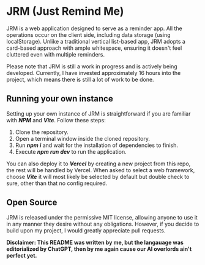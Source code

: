 # JRM (Just Remind Me)

JRM is a web application designed to serve as a reminder app. All the operations occur on the client side, including data storage (using localStorage). Unlike a traditional vertical list-based app, JRM adopts a card-based approach with ample whitespace, ensuring it doesn't feel cluttered even with multiple reminders.

Please note that JRM is still a work in progress and is actively being developed. Currently, I have invested approximately 16 hours into the project, which means there is still a lot of work to be done.

## Running your own instance

Setting up your own instance of JRM is straightforward if you are familiar with ***NPM*** and ***Vite***. Follow these steps:

1. Clone the repository.
2. Open a terminal window inside the cloned repository.
3. Run ***npm i*** and wait for the installation of dependencies to finish.
4. Execute ***npm run dev*** to run the application.

You can also deploy it to ***Vercel*** by creating a new project from this repo, the rest will be handled by Vercel. When asked to select a web framework, choose ***Vite*** it will most likely be selected by default but double check to sure, other than that no config required.

## Open Source

JRM is released under the permissive MIT license, allowing anyone to use it in any manner they desire without any obligations. However, if you decide to build upon my project, I would greatly appreciate pull requests.

**Disclaimer: This README was written by me, but the langauage was editorialized by ChatGPT, then by me again cause our AI overlords ain't perfect yet.**
